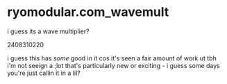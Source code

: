 # ryomodular.com_wavemult
 i guess its a wave multiplier?

2408310220

i guess this has _some_ good in it cos it's seen a fair amount of work ut tbh i'm not seeign a ;lot that's particularly new or exciting - i guess some days you're just callin it in a lil?